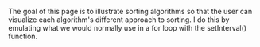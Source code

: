The goal of this page is to illustrate sorting algorithms so that the user can visualize each algorithm's different approach to sorting. I do this by emulating what we would normally use in a for loop with the setInterval() function. 